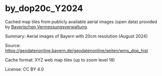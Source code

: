 # by_dop20c_Y2024

Cached map tiles from publicly available aerial images (open data) provided by [Bayerischen Vermessungsverwaltung](https://geodaten.bayern.de/opengeodata/).

Summary: Aerial images of Bayern with 20cm resolution (August 2024)

Source: https://geodatenonline.bayern.de/geodatenonline/seiten/wms_dop_hist

Cache format: XYZ web map tiles (up to zoom level 18)
    
License: CC BY 4.0
